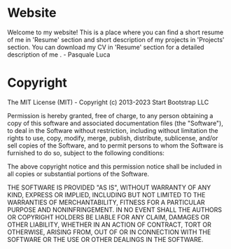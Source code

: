 # Website

Welcome to my website! This is a place where you can find a short resume of me in 'Resume' section and short description of my projects in 'Projects' section. You can download my CV in 'Resume' section for a detailed description of me .
\- Pasquale Luca

# Copyright

The MIT License (MIT) - Copyright (c) 2013-2023 Start Bootstrap LLC

Permission is hereby granted, free of charge, to any person obtaining a copy of this software and associated documentation files (the "Software"), to deal in the Software without restriction, including without limitation the rights to use, copy, modify, merge, publish, distribute, sublicense, and/or sell copies of the Software, and to permit persons to whom the Software is furnished to do so, subject to the following conditions:

The above copyright notice and this permission notice shall be included in all copies or substantial portions of the Software.

THE SOFTWARE IS PROVIDED "AS IS", WITHOUT WARRANTY OF ANY KIND, EXPRESS OR IMPLIED, INCLUDING BUT NOT LIMITED TO THE WARRANTIES OF MERCHANTABILITY, FITNESS FOR A PARTICULAR PURPOSE AND NONINFRINGEMENT. IN NO EVENT SHALL THE AUTHORS OR COPYRIGHT HOLDERS BE LIABLE FOR ANY CLAIM, DAMAGES OR OTHER LIABILITY, WHETHER IN AN ACTION OF CONTRACT, TORT OR OTHERWISE, ARISING FROM, OUT OF OR IN CONNECTION WITH THE SOFTWARE OR THE USE OR OTHER DEALINGS IN THE SOFTWARE.
